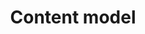 ---
layout: landing-page
sectionKey: Glossary
eleventyNavigation:
  parent: Glossary
title: Content model
description: Content modelling organizes and classifies content into its smallest reasonable pieces so it can be understood and used by both computers and humans.
details:
  'The content model is the output of doing content modelling.
  

  Content modelling divides content into its smallest reasonable pieces. Organising and classifying content so it can be understood and used by computers and humans.
  
  
  Content modelling defines:
  
  - the different kinds of content you have (or could have) in your domain
  
  - the [attributes](/glossary/attribute) that make up each content type
  
  - the relationships between the [content types](/glossary/content-type) and how they work together


  ## Do not confuse with
  
  Domain model — maps the core concepts and relationships of an organisation’s operating context'
theme: Information layer
order: 1
---